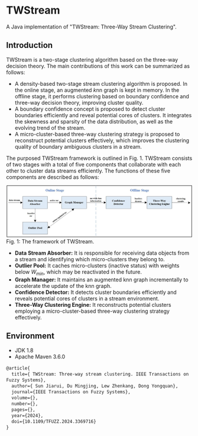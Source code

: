 # TWStream
A Java implementation of "TWStream: Three-Way Stream Clustering".

## Introduction
TWStream is a two-stage clustering algorithm based on the three-way decision theory. The main contributions of this work can be summarized as follows:

- A density-based two-stage stream clustering algorithm is proposed. In the online stage, an augmented $k$nn graph is kept in memory. In the offline stage, it performs clustering based on boundary confidence and three-way decision theory, improving cluster quality.
- A boundary confidence concept is proposed to detect cluster boundaries efficiently and reveal potential cores of clusters. It integrates the skewness and sparsity of the data distribution, as well as the evolving trend of the stream.
- A micro-cluster-based three-way clustering strategy is proposed to reconstruct potential clusters effectively, which improves the clustering quality of boundary ambiguous clusters in a stream.

The purposed TWStream framework is outlined in Fig. 1.
TWStream consists of two stages with a total of five components that collaborate with each other to cluster data streams efficiently.
The functions of these five components are described as follows:

![framework](fig/framework.jpg?v=1&type=image)
Fig. 1: The framework of TWStream.


- **Data Stream Absorber:** It is responsible for receiving data objects from a stream and identifying which micro-clusters they belong to.
- **Outlier Pool:** It caches micro-clusters (inactive status) with weights below $W_{min}$, which may be reactivated in the future.
- **Graph Manager:** It maintains an augmented knn graph incrementally to accelerate the update of the knn graph.
- **Confidence Detector:** It detects cluster boundaries efficiently and reveals potential cores of clusters in a stream environment.
- **Three-Way Clustering Engine:** It reconstructs potential clusters employing a micro-cluster-based three-way clustering strategy effectively.

## Environment
- JDK 1.8
- Apache Maven 3.6.0

```
@article{
  title={ TWStream: Three-way stream clustering. IEEE Transactions on Fuzzy Systems},
  author={ Sun Jiarui, Du Mingjing, Lew Zhenkang, Dong Yongquan},
  journal={IEEE Transactions on Fuzzy Systems},
  volume={},
  number={},
  pages={},
  year={2024},
  doi={10.1109/TFUZZ.2024.3369716}
}
```
